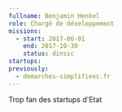 ```yaml
---
fullname: Benjamin Henkel
role: Chargé de développement
missions:
  - start: 2017-06-01
    end: 2017-10-30
    status: dinsic
startups:
previously:
  - demarches-simplifiees.fr
---
```


Trop fan des startups d'Etat

